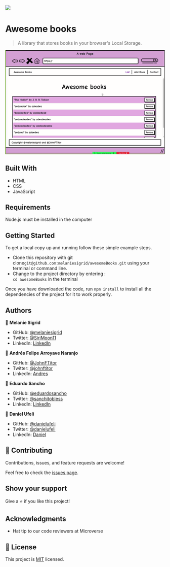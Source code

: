 ![](https://img.shields.io/badge/Microverse-blueviolet)

# Awesome books

> A library that stores books in your browser's Local Storage.

![screenshot](./preview.gif)

## Built With

- HTML
- CSS
- JavaScript

## Requirements

Node.js must be installed in the computer

## Getting Started

To get a local copy up and running follow these simple example steps.

- Clone this repository with git clone```git@github.com:melaniesigrid/awesomeBooks.git``` using your terminal or command line.
- Change to the project directory by entering : <br>
```cd awesomeBooks``` in the terminal

Once you have downloaded the code, run ```npm install``` to install all the dependencies of the project for it to work properly.

## Authors

👤 **Melanie Sigrid**

- GitHub: [@melaniesigrid](https://github.com/melaniesigrid)
- Twitter: [@SiriMoon11](https://twitter.com/SiriMoon11)
- LinkedIn: [LinkedIn](https://www.linkedin.com/in/melanie-arellano-92aaa9194/)

👤 **Andrés Felipe Arroyave Naranjo**

- GitHub: [@JohnFTitor](https://github.com/JohnFTitor)
- Twitter: [@johnftitor](https://twitter.com/johnftitor)
- LinkedIn: [Andres](https://www.linkedin.com/in/andresfelipe117/?locale=en_US)

👤 **Eduardo Sancho**

- GitHub: [@eduardosancho](https://github.com/eduardosancho)
- Twitter: [@sanchitobless](https://twitter.com/sanchitobless)
- LinkedIn: [LinkedIn](https://www.linkedin.com/in/eduardo-sancho-043641181/)

👤 **Daniel Ufeli**

- GitHub: [@danielufeli](https://github.com/danielufeli) 
- Twitter: [@danielufeli](https://twitter.com/danielufeli) 
- LinkedIn: [Daniel](https://www.linkedin.com/in/danielcode/) 

## 🤝 Contributing

Contributions, issues, and feature requests are welcome!

Feel free to check the [issues page](../../issues/).

## Show your support

Give a ⭐️ if you like this project!

## Acknowledgments

- Hat tip to our code reviewers at Microverse

## 📝 License

This project is [MIT](./MIT.md) licensed.
